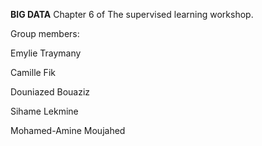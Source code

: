 **BIG DATA**
Chapter 6 of The supervised learning workshop.


Group members:

Emylie Traymany

Camille Fik 

Douniazed Bouaziz 

Sihame Lekmine

Mohamed-Amine Moujahed
